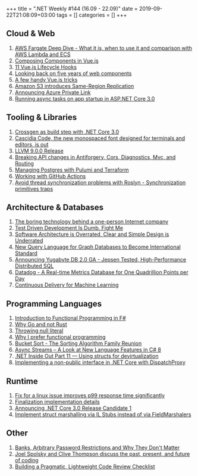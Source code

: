 +++
title = ".NET Weekly #144 (16.09 - 22.09)"
date = 2019-09-22T21:08:09+03:00
tags = []
categories = []
+++

## Cloud & Web

1. [AWS Fargate Deep Dive - What it is, when to use it and comparison with AWS Lambda and ECS](https://www.learnaws.org/2019/09/14/deep-dive-aws-fargate/)
1. [Composing Components in Vue.js](https://dulisz.com/blog/composing-components-in-vue-js/)
1. [11 Vue.js Lifecycle Hooks](https://medium.com/notonlycss/11-vue-js-lifecycle-hooks-3c8251e1996a)
1. [Looking back on five years of web components](https://bitworking.org/news/2019/07/looking-back-on-five-years-of-web-components)
1. [A few handy Vue.js tricks](https://medium.com/@marko.zunic/a-few-handy-vue-js-tricks-832703cff426)
1. [Amazon S3 introduces Same-Region Replication](https://aws.amazon.com/about-aws/whats-new/2019/09/amazon-s3-introduces-same-region-replication/)
1. [Announcing Azure Private Link](https://azure.microsoft.com/en-us/blog/announcing-azure-private-link/)
1. [Running async tasks on app startup in ASP.NET Core 3.0](https://andrewlock.net/running-async-tasks-on-app-startup-in-asp-net-core-3/)

<!--more-->

## Tooling & Libraries

1. [Crossgen as build step with .NET Core 3.0](https://codetherapist.com/blog/netconf-netcore3-crossgen/)
1. [Cascidia Code, the new monospaced font designed for terminals and editors, is out](https://devblogs.microsoft.com/commandline/cascadia-code/)
1. [LLVM 9.0.0 Release](http://lists.llvm.org/pipermail/llvm-dev/2019-September/135304.html)
1. [Breaking API changes in Antiforgery, Cors, Diagnostics, Mvc, and Routing](https://github.com/aspnet/Announcements/issues/387)
1. [Managing Postgres with Pulumi and Terraform](https://www.reillywood.com/blog/pulumi-postgres/)
1. [Working with GitHub Actions](https://jeffrafter.com/working-with-github-actions/)
1. [Avoid thread synchronization problems with Roslyn - Synchronization primitives traps](https://cezarypiatek.github.io/post/avoid-multithreading-traps-p2/)

## Architecture & Databases

1. [The boring technology behind a one-person Internet company](https://broadcast.listennotes.com/the-boring-technology-behind-listen-notes-56697c2e347b)
1. [Test Driven Development Is Dumb. Fight Me](https://itnext.io/test-driven-development-is-dumb-fight-me-a38b3033280c)
1. [Software Architecture is Overrated, Clear and Simple Design is Underrated](https://blog.pragmaticengineer.com/software-architecture-is-overrated/)
1. [New Query Language for Graph Databases to Become International Standard](https://neo4j.com/press-releases/query-language-graph-databases-international-standard/)
1. [Announcing Yugabyte DB 2.0 GA - Jepsen Tested, High-Performance Distributed SQL](https://blog.yugabyte.com/announcing-yugabyte-db-2-0-ga-jepsen-tested-high-performance-distributed-sql/)
1. [Datadog - A Real-time Metrics Database for One Quadrillion Points per Day](https://www.infoq.com/presentations/datadog-metrics-db/)
1. [Continuous Delivery for Machine Learning](https://martinfowler.com/articles/cd4ml.html)

## Programming Languages

1. [Introduction to Functional Programming in F#](https://www.softwarepark.cc/blog/2019/9/12/introduction-to-functional-programming-in-f)
1. [Why Go and not Rust](https://kristoff.it/blog/why-go-and-not-rust/)
1. [Throwing null literal](https://www.tabsoverspaces.com/233800-throwing-null-literal)
1. [Why I prefer functional programming](https://morgenthum.dev/articles/why-prefer-fp)
1. [Bucket Sort - The Sorting Algorithm Family Reunion](https://exceptionnotfound.net/bucket-sort-csharp-the-sorting-algorithm-family-reunion/)
1. [Async Streams – A Look at New Language Features in C# 8](https://blog.jetbrains.com/dotnet/2019/09/16/async-streams-look-new-language-features-c-8/)
1. [.NET Inside Out Part 11 — Using structs for devirtualization](https://blog.adamfurmanek.pl/2019/09/21/net-inside-out-part-11-using-structs-for-devirtualization/)
1. [Implementing a non-public interface in .NET Core with DispatchProxy](https://www.strathweb.com/2019/09/implementing-a-non-public-interface-in-net-core-with-dispatchproxy/)

## Runtime

1. [Fix for a linux issue improves p99 response time significantly](https://twitter.com/KooKiz/status/1173514597061599232?s=09)
1. [Finalization implementation details](https://devblogs.microsoft.com/dotnet/finalization-implementation-details/)
1. [Announcing .NET Core 3.0 Release Candidate 1](https://devblogs.microsoft.com/dotnet/announcing-net-core-3-0-release-candidate-1/)
1. [Implement struct marshalling via IL Stubs instead of via FieldMarshalers](https://github.com/dotnet/coreclr/pull/26340)

## Other

1. [Banks, Arbitrary Password Restrictions and Why They Don't Matter](https://www.troyhunt.com/banks-arbitrary-password-restrictions-and-why-they-dont-matter/)
1. [Joel Spolsky and Clive Thompson discuss the past, present, and future of coding](https://stackoverflow.blog/2019/09/17/joel-spolsky-clive-thompson-discuss-coders-software-programming/?cb=1)
1. [Building a Pragmatic, Lightweight Code Review Checklist](https://blog.submain.com/building-code-review-checklist/)
